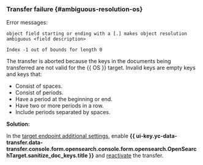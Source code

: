 ### Transfer failure {#ambiguous-resolution-os}

Error messages:

```text
object field starting or ending with a [.] makes object resolution ambiguous <field description>

Index -1 out of bounds for length 0
```

The transfer is aborted because the keys in the documents being transferred are not valid for the {{ OS }} target. Invalid keys are empty keys and keys that:

* Consist of spaces.
* Consist of periods.
* Have a period at the beginning or end.
* Have two or more periods in a row.
* Include periods separated by spaces.

**Solution:**

In the [target endpoint additional settings](../../../../data-transfer/operations/endpoint/target/opensearch.md#additional-settings), enable **{{ ui-key.yc-data-transfer.data-transfer.console.form.opensearch.console.form.opensearch.OpenSearchTarget.sanitize_doc_keys.title }}** and [reactivate](../../../../data-transfer/operations/transfer.md#activate) the transfer.
